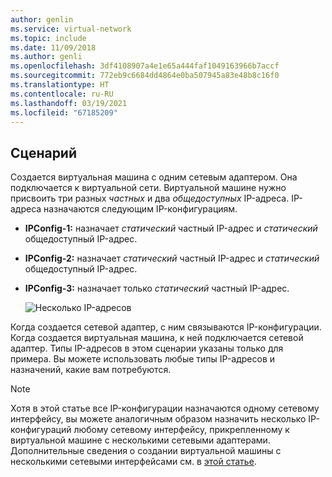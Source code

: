 ```yaml
---
author: genlin
ms.service: virtual-network
ms.topic: include
ms.date: 11/09/2018
ms.author: genli
ms.openlocfilehash: 3df4108907a4e1e65a444faf1049163966b7accf
ms.sourcegitcommit: 772eb9c6684dd4864e0ba507945a83e48b8c16f0
ms.translationtype: HT
ms.contentlocale: ru-RU
ms.lasthandoff: 03/19/2021
ms.locfileid: "67185209"
---
```

## <a name="scenario"></a>Сценарий
Создается виртуальная машина с одним сетевым адаптером. Она подключается к виртуальной сети. Виртуальной машине нужно присвоить три разных *частных* и два *общедоступных* IP-адреса. IP-адреса назначаются следующим IP-конфигурациям.

* **IPConfig-1:** назначает *статический* частный IP-адрес и *статический* общедоступный IP-адрес.
* **IPConfig-2:** назначает *статический* частный IP-адрес и *статический* общедоступный IP-адрес.
* **IPConfig-3:** назначает только *статический* частный IP-адрес.
  
    ![Несколько IP-адресов](./media/virtual-network-multiple-ip-addresses-scenario/multiple-ipconfigs.png)

Когда создается сетевой адаптер, с ним связываются IP-конфигурации. Когда создается виртуальная машина, к ней подключается сетевой адаптер. Типы IP-адресов в этом сценарии указаны только для примера. Вы можете использовать любые типы IP-адресов и назначений, какие вам потребуются.

> [!NOTE]
> Хотя в этой статье все IP-конфигурации назначаются одному сетевому интерфейсу, вы можете аналогичным образом назначить несколько IP-конфигураций любому сетевому интерфейсу, прикрепленному к виртуальной машине с несколькими сетевыми адаптерами. Дополнительные сведения о создании виртуальной машины с несколькими сетевыми интерфейсами см. в [этой статье](../articles/virtual-machines/windows/multiple-nics.md).